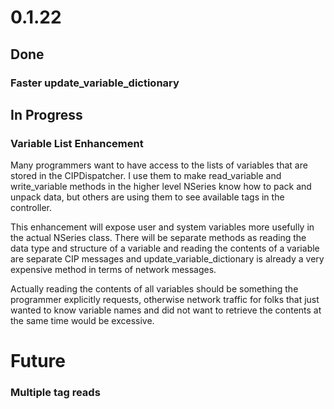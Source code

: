# 0.1.22
## Done
### Faster update_variable_dictionary
## In Progress
### Variable List Enhancement
Many programmers want to have access to the lists of variables that are stored in the CIPDispatcher. I use them to 
make read_variable and write_variable methods in the higher level NSeries know how to pack and unpack data, but others
are using them to see available tags in the controller.

This enhancement will expose user and system variables more usefully in the actual NSeries class. 
There will be separate methods as reading the data type and structure of a variable and 
reading the contents of a variable are separate CIP messages and update_variable_dictionary 
is already a very expensive method in terms of network messages. 

Actually reading the contents of all variables should be something the programmer explicitly requests, 
otherwise network traffic for folks that just wanted to know variable names and did not want to retrieve 
the contents at the same time would be excessive.
# Future
### Multiple tag reads
